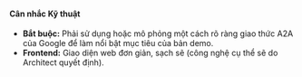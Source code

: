 #### **Cân nhắc Kỹ thuật**

* **Bắt buộc:** Phải sử dụng hoặc mô phỏng một cách rõ ràng giao thức A2A của Google để làm nổi bật mục tiêu của bản demo.
* **Frontend:** Giao diện web đơn giản, sạch sẽ (công nghệ cụ thể sẽ do Architect quyết định).

